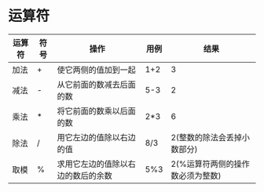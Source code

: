 # 运算符

| 运算符 | 符号 | 操作                               | 用例 | 结果                             |
| ------ | ---- | ---------------------------------- | ---- | -------------------------------- |
| 加法   | +    | 使它两侧的值加到一起               | 1+2  | 3                                |
| 减法   | -    | 从它前面的数减去后面的数           | 5-3  | 2                                |
| 乘法   | *    | 将它前面的数乘以后面的数           | 2*3  | 6                                |
| 除法   | /    | 用它左边的值除以右边的值           | 8/3  | 2(整数的除法会丢掉小数部分)      |
| 取模   | %    | 求用它左边的值除以右边的数后的余数 | 5%3  | 2(%运算符两侧的操作数必须为整数) |